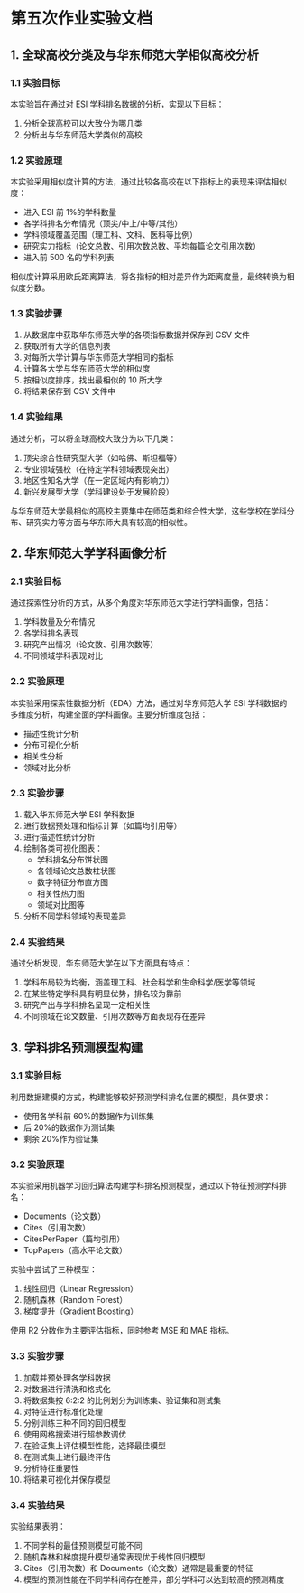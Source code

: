 # 第五次作业实验文档

## 1. 全球高校分类及与华东师范大学相似高校分析

### 1.1 实验目标

本实验旨在通过对 ESI 学科排名数据的分析，实现以下目标：

1. 分析全球高校可以大致分为哪几类
2. 分析出与华东师范大学类似的高校

### 1.2 实验原理

本实验采用相似度计算的方法，通过比较各高校在以下指标上的表现来评估相似度：

- 进入 ESI 前 1%的学科数量
- 各学科排名分布情况（顶尖/中上/中等/其他）
- 学科领域覆盖范围（理工科、文科、医科等比例）
- 研究实力指标（论文总数、引用次数总数、平均每篇论文引用次数）
- 进入前 500 名的学科列表

相似度计算采用欧氏距离算法，将各指标的相对差异作为距离度量，最终转换为相似度分数。

### 1.3 实验步骤

1. 从数据库中获取华东师范大学的各项指标数据并保存到 CSV 文件
2. 获取所有大学的信息列表
3. 对每所大学计算与华东师范大学相同的指标
4. 计算各大学与华东师范大学的相似度
5. 按相似度排序，找出最相似的 10 所大学
6. 将结果保存到 CSV 文件中

### 1.4 实验结果

通过分析，可以将全球高校大致分为以下几类：

1. 顶尖综合性研究型大学（如哈佛、斯坦福等）
2. 专业领域强校（在特定学科领域表现突出）
3. 地区性知名大学（在一定区域内有影响力）
4. 新兴发展型大学（学科建设处于发展阶段）

与华东师范大学最相似的高校主要集中在师范类和综合性大学，这些学校在学科分布、研究实力等方面与华东师大具有较高的相似性。

## 2. 华东师范大学学科画像分析

### 2.1 实验目标

通过探索性分析的方式，从多个角度对华东师范大学进行学科画像，包括：

1. 学科数量及分布情况
2. 各学科排名表现
3. 研究产出情况（论文数、引用次数等）
4. 不同领域学科表现对比

### 2.2 实验原理

本实验采用探索性数据分析（EDA）方法，通过对华东师范大学 ESI 学科数据的多维度分析，构建全面的学科画像。主要分析维度包括：

- 描述性统计分析
- 分布可视化分析
- 相关性分析
- 领域对比分析

### 2.3 实验步骤

1. 载入华东师范大学 ESI 学科数据
2. 进行数据预处理和指标计算（如篇均引用等）
3. 进行描述性统计分析
4. 绘制各类可视化图表：
   - 学科排名分布饼状图
   - 各领域论文总数柱状图
   - 数字特征分布直方图
   - 相关性热力图
   - 领域对比图等
5. 分析不同学科领域的表现差异

### 2.4 实验结果

通过分析发现，华东师范大学在以下方面具有特点：

1. 学科布局较为均衡，涵盖理工科、社会科学和生命科学/医学等领域
2. 在某些特定学科具有明显优势，排名较为靠前
3. 研究产出与学科排名呈现一定相关性
4. 不同领域在论文数量、引用次数等方面表现存在差异

## 3. 学科排名预测模型构建

### 3.1 实验目标

利用数据建模的方式，构建能够较好预测学科排名位置的模型，具体要求：

- 使用各学科前 60%的数据作为训练集
- 后 20%的数据作为测试集
- 剩余 20%作为验证集

### 3.2 实验原理

本实验采用机器学习回归算法构建学科排名预测模型，通过以下特征预测学科排名：

- Documents（论文数）
- Cites（引用次数）
- CitesPerPaper（篇均引用）
- TopPapers（高水平论文数）

实验中尝试了三种模型：

1. 线性回归（Linear Regression）
2. 随机森林（Random Forest）
3. 梯度提升（Gradient Boosting）

使用 R2 分数作为主要评估指标，同时参考 MSE 和 MAE 指标。

### 3.3 实验步骤

1. 加载并预处理各学科数据
2. 对数据进行清洗和格式化
3. 将数据集按 6:2:2 的比例划分为训练集、验证集和测试集
4. 对特征进行标准化处理
5. 分别训练三种不同的回归模型
6. 使用网格搜索进行超参数调优
7. 在验证集上评估模型性能，选择最佳模型
8. 在测试集上进行最终评估
9. 分析特征重要性
10. 将结果可视化并保存模型

### 3.4 实验结果

实验结果表明：

1. 不同学科的最佳预测模型可能不同
2. 随机森林和梯度提升模型通常表现优于线性回归模型
3. Cites（引用次数）和 Documents（论文数）通常是最重要的特征
4. 模型的预测性能在不同学科间存在差异，部分学科可以达到较高的预测精度
